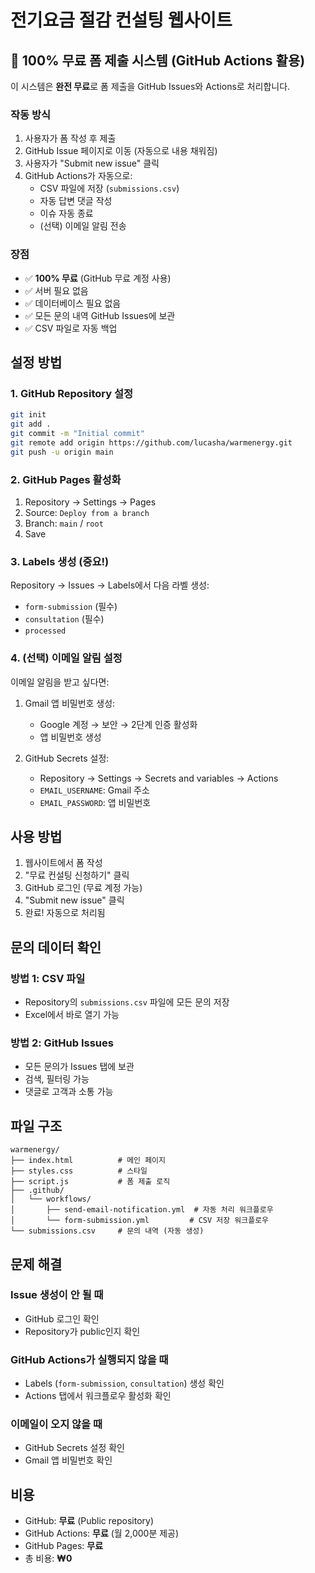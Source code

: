# 전기요금 절감 컨설팅 웹사이트

## 🚀 100% 무료 폼 제출 시스템 (GitHub Actions 활용)

이 시스템은 **완전 무료**로 폼 제출을 GitHub Issues와 Actions로 처리합니다.

### 작동 방식

1. 사용자가 폼 작성 후 제출
2. GitHub Issue 페이지로 이동 (자동으로 내용 채워짐)
3. 사용자가 "Submit new issue" 클릭
4. GitHub Actions가 자동으로:
   - CSV 파일에 저장 (`submissions.csv`)
   - 자동 답변 댓글 작성
   - 이슈 자동 종료
   - (선택) 이메일 알림 전송

### 장점
- ✅ **100% 무료** (GitHub 무료 계정 사용)
- ✅ 서버 필요 없음
- ✅ 데이터베이스 필요 없음
- ✅ 모든 문의 내역 GitHub Issues에 보관
- ✅ CSV 파일로 자동 백업

## 설정 방법

### 1. GitHub Repository 설정
```bash
git init
git add .
git commit -m "Initial commit"
git remote add origin https://github.com/lucasha/warmenergy.git
git push -u origin main
```

### 2. GitHub Pages 활성화
1. Repository → Settings → Pages
2. Source: `Deploy from a branch`
3. Branch: `main` / `root`
4. Save

### 3. Labels 생성 (중요!)
Repository → Issues → Labels에서 다음 라벨 생성:
- `form-submission` (필수)
- `consultation` (필수)
- `processed`

### 4. (선택) 이메일 알림 설정
이메일 알림을 받고 싶다면:

1. Gmail 앱 비밀번호 생성:
   - Google 계정 → 보안 → 2단계 인증 활성화
   - 앱 비밀번호 생성

2. GitHub Secrets 설정:
   - Repository → Settings → Secrets and variables → Actions
   - `EMAIL_USERNAME`: Gmail 주소
   - `EMAIL_PASSWORD`: 앱 비밀번호

## 사용 방법

1. 웹사이트에서 폼 작성
2. "무료 컨설팅 신청하기" 클릭
3. GitHub 로그인 (무료 계정 가능)
4. "Submit new issue" 클릭
5. 완료! 자동으로 처리됨

## 문의 데이터 확인

### 방법 1: CSV 파일
- Repository의 `submissions.csv` 파일에 모든 문의 저장
- Excel에서 바로 열기 가능

### 방법 2: GitHub Issues
- 모든 문의가 Issues 탭에 보관
- 검색, 필터링 가능
- 댓글로 고객과 소통 가능

## 파일 구조
```
warmenergy/
├── index.html          # 메인 페이지
├── styles.css          # 스타일
├── script.js           # 폼 제출 로직
├── .github/
│   └── workflows/
│       ├── send-email-notification.yml  # 자동 처리 워크플로우
│       └── form-submission.yml         # CSV 저장 워크플로우
└── submissions.csv     # 문의 내역 (자동 생성)
```

## 문제 해결

### Issue 생성이 안 될 때
- GitHub 로그인 확인
- Repository가 public인지 확인

### GitHub Actions가 실행되지 않을 때
- Labels (`form-submission`, `consultation`) 생성 확인
- Actions 탭에서 워크플로우 활성화 확인

### 이메일이 오지 않을 때
- GitHub Secrets 설정 확인
- Gmail 앱 비밀번호 확인

## 비용
- GitHub: **무료** (Public repository)
- GitHub Actions: **무료** (월 2,000분 제공)
- GitHub Pages: **무료**
- 총 비용: **₩0**